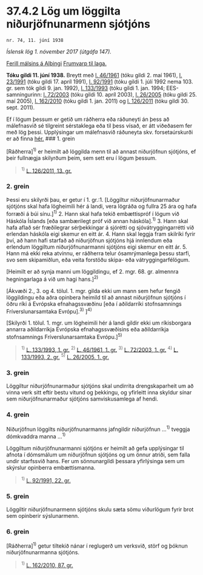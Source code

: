 # 37.4.2 Lög um löggilta niðurjöfnunarmenn sjótjóns

`nr. 74, 11. júní 1938`

_Íslensk lög 1. nóvember 2017 (útgáfa 147)._

[Ferill málsins á Alþingi](https://www.althingi.is/thingstorf/thingmalalistar-eftir-thingum/ferill/?ltg=53&mnr=106)
[Frumvarp til laga.](https://www.althingi.is/altext/53/s/pdf/0257.pdf)

**Tóku gildi 11. júní 1938.**
Breytt með
[l. 46/1961](https://althingi.is/altext/stjtnr.html#1961046) (tóku gildi 2. maí 1961),
[l. 23/1991](https://althingi.is/altext/stjt/1991.023.html) (tóku gildi 17. apríl 1991),
[l. 92/1991](https://althingi.is/altext/stjt/1991.092.html) (tóku gildi 1. júlí 1992 nema 103. gr. sem tók gildi 9. jan. 1992),
[l. 133/1993](https://althingi.is/altext/stjt/1993.133.html) (tóku gildi 1. jan. 1994;
EES-samningurinn:
[l. 72/2003](https://althingi.is/altext/stjt/2003.072.html) (tóku gildi 10. apríl 2003),
[l. 26/2005](https://althingi.is/altext/stjt/2005.026.html) (tóku gildi 25. maí 2005),
[l. 162/2010](https://althingi.is/altext/stjt/2010.162.html) (tóku gildi 1. jan. 2011) og
[l. 126/2011](https://althingi.is/altext/stjt/2011.126.html) (tóku gildi 30. sept. 2011).

Ef í lögum þessum er getið um ráðherra eða ráðuneyti án þess að málefnasvið sé tilgreint sérstaklega eða til þess vísað, er átt viðeðasem fer með lög þessi. Upplýsingar um málefnasvið ráðuneyta skv. forsetaúrskurði er að finna [hér.](2017015.md) ### 1. grein

[Ráðherra]<sup>1)</sup> er heimilt að löggilda menn til að annast niðurjöfnun sjótjóns, ef þeir fullnægja skilyrðum þeim, sem sett eru í lögum þessum.

> <sup>1)</sup> [L. 126/2011, 13. gr.](https://althingi.is/altext/stjt/2011.126.html)

### 2. grein

Þessi eru skilyrði þau, er getur í 1. gr.:1. [Löggiltur niðurjöfnunarmaður sjótjóns skal hafa lögheimili hér á landi, vera lögráða og fullra 25 ára og hafa forræði á búi sínu.]<sup>1)</sup> 
2. Hann skal hafa tekið embættispróf í lögum við Háskóla Íslands [eða sambærilegt próf við annan háskóla].<sup>1)</sup> 
3. Hann skal hafa aflað sér fræðilegrar sérþekkingar á sjórétti og sjóvátryggingarrétti við erlendan háskóla eigi skemur en eitt ár.
4. Hann skal leggja fram skilríki fyrir því, að hann hafi starfað að niðurjöfnun sjótjóns hjá innlendum eða erlendum löggiltum niðurjöfnunarmanni sjótjóns eigi skemur en eitt ár.
5. Hann má ekki reka atvinnu, er ráðherra telur ósamrýmanlega þessu starfi, svo sem skipamiðlun, eða veita forstöðu skipa- eða vátryggingarfélögum.

[Heimilt er að synja manni um löggildingu, ef 2. mgr. 68. gr. almennra hegningarlaga á við um hagi hans.]<sup>2)</sup> 

[Ákvæði 2., 3. og 4. tölul. 1. mgr. gilda ekki um mann sem hefur fengið löggildingu eða aðra opinbera heimild til að annast niðurjöfnun sjótjóns í öðru ríki á Evrópska efnahagssvæðinu [eða í aðildarríki stofnsamnings Fríverslunarsamtaka Evrópu].<sup>3)</sup> ]<sup>4)</sup> 

[Skilyrði 1. tölul. 1. mgr. um lögheimili hér á landi gildir ekki um ríkisborgara annarra aðildarríkja Evrópska efnahagssvæðisins eða aðildarríkja stofnsamnings Fríverslunarsamtaka Evrópu.]<sup>5)</sup> 

> <sup>1)</sup> [L. 133/1993, 1. gr.](https://althingi.is/altext/stjt/1993.133.html) <sup>2)</sup> [L. 46/1961, 1. gr.](https://althingi.is/altext/stjtnr.html#1961046?g1) <sup>3)</sup> [L. 72/2003, 1. gr.](https://althingi.is/altext/stjt/2003.072.html) <sup>4)</sup> [L. 133/1993, 2. gr.](https://althingi.is/altext/stjt/1993.133.html) <sup>5)</sup> [L. 26/2005, 1. gr.](https://althingi.is/altext/stjt/2005.026.html)

### 3. grein

Löggiltur niðurjöfnunarmaður sjótjóns skal undirrita drengskaparheit um að vinna verk sitt eftir bestu vitund og þekkingu, og yfirleitt inna skyldur sínar sem niðurjöfnunarmaður sjótjóns samviskusamlega af hendi.

### 4. grein

Niðurjöfnun löggilts niðurjöfnunarmanns jafngildir niðurjöfnun …<sup>1)</sup> tveggja dómkvaddra manna …<sup>1)</sup> 

Löggiltum niðurjöfnunarmanni sjótjóns er heimilt að gefa upplýsingar til afnota í dómsmálum um niðurjöfnun sjótjóns og um önnur atriði, sem falla undir starfssvið hans. Fer um sönnunargildi þessara yfirlýsinga sem um skýrslur opinberra embættismanna.

> <sup>1)</sup> [L. 92/1991, 22. gr.](https://althingi.is/altext/stjt/1991.092.html)

### 5. grein

Löggiltir niðurjöfnunarmenn sjótjóns skulu sæta sömu viðurlögum fyrir brot sem opinberir sýslunarmenn.

### 6. grein

[Ráðherra]<sup>1)</sup> getur tiltekið nánar í reglugerð um verksvið, störf og þóknun niðurjöfnunarmanna sjótjóns.

> <sup>1)</sup> [L. 162/2010, 87. gr.](https://althingi.is/altext/stjt/2010.162.html)
